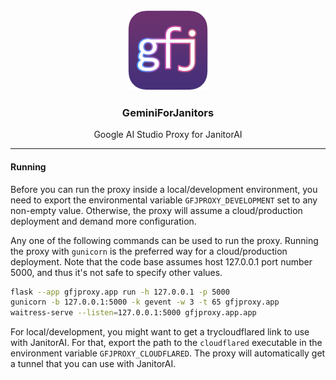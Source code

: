 <div align="center">
  <img src="gfjproxy/static/gfjproxy.png" alt="Logo" />
  <h3>GeminiForJanitors</h3>
  <p>Google AI Studio Proxy for JanitorAI</p>
</div>

<hr />

#### Running

Before you can run the proxy inside a local/development environment, you need to export the environmental variable `GFJPROXY_DEVELOPMENT` set to any non-empty value. Otherwise, the proxy will assume a cloud/production deployment and demand more configuration.

Any one of the following commands can be used to run the proxy. Running the proxy with `gunicorn` is the preferred way for a cloud/production deployment. Note that the code base assumes host 127.0.0.1 port number 5000, and thus it's not safe to specify other values.

```sh
flask --app gfjproxy.app run -h 127.0.0.1 -p 5000
gunicorn -b 127.0.0.1:5000 -k gevent -w 3 -t 65 gfjproxy.app
waitress-serve --listen=127.0.0.1:5000 gfjproxy.app.app
```

For local/development, you might want to get a trycloudflared link to use with JanitorAI. For that, export the path to the `cloudflared` executable in the environment variable `GFJPROXY_CLOUDFLARED`. The proxy will automatically get a tunnel that you can use with JanitorAI.
